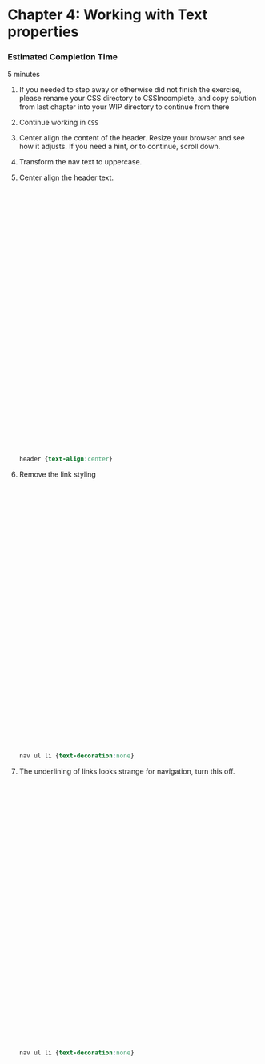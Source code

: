 # Chapter 4: Working with Text properties
 
### Estimated Completion Time 
5 minutes

1. If you needed to step away or otherwise did not finish the exercise, please rename your CSS directory to CSSIncomplete, and copy solution from last chapter into your WIP directory to continue from there 

1. Continue working in `CSS` 

1. Center align the content of the header. Resize your browser and see how it adjusts. If you need a hint, or to continue, scroll down.

1. Transform the nav text to uppercase.

1. Center align the header text.
    ```






































    ```
    ```CSS
    header {text-align:center}
    ``` 

1. Remove the link styling
    ```






































    ```
    ```CSS
    nav ul li {text-decoration:none}
    ``` 

1. The underlining of links looks strange for navigation, turn this off. 
    ```






































      ```
      ```CSS
      nav ul li {text-decoration:none}
      ``` 
